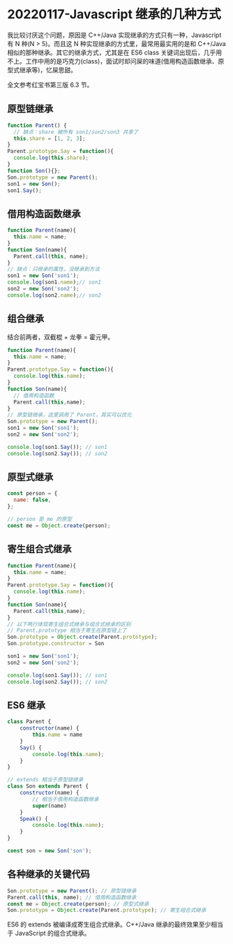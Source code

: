 # 20220117-Javascript 继承的几种方式

我比较讨厌这个问题，原因是 C++/Java 实现继承的方式只有一种，Javascript 有 N 种(N > 5)。而且这 N 种实现继承的方式里，最常用最实用的是和 C++/Java 相似的那种继承。其它的继承方式，尤其是在 ES6 class 关键词出现后，几乎用不上。工作中用的是巧克力(class)，面试时却问屎的味道(借用构造函数继承、原型式继承等)，忆屎思甜。

全文参考红宝书第三版 6.3 节。

## 原型链继承

```JavaScript
function Parent() {
  // 缺点：share 被所有 son1/son2/son3 共享了
  this.share = [1, 2, 3];
}
Parent.prototype.Say = function(){
  console.log(this.share);
}
function Son(){};
Son.prototype = new Parent();
son1 = new Son();
son1.Say();
```

## 借用构造函数继承

```JavaScript
function Parent(name){
  this.name = name;
}
function Son(name){
  Parent.call(this, name);
}
// 缺点：只继承的属性，没继承到方法
son1 = new Son('son1');
console.log(son1.name);// son1
son2 = new Son('son2');
console.log(son2.name);// son2
```

## 组合继承

结合前两者，双截棍 + 龙拳 = 霍元甲。

```JavaScript
function Parent(name){
  this.name = name;
}
Parent.prototype.Say = function(){
  console.log(this.name);
}
function Son(name){
  // 借用构造函数
  Parent.call(this,name);
}
// 原型链继承，这里调用了 Parent，其实可以优化
Son.prototype = new Parent();
son1 = new Son('son1');
son2 = new Son('son2');

console.log(son1.Say()); // son1
console.log(son2.Say()); // son2
```

## 原型式继承

```JavaScript
const person = {
  name: false,
};

// person 是 me 的原型
const me = Object.create(person);
```

## 寄生组合式继承

```JavaScript
function Parent(name){
  this.name = name;
}
Parent.prototype.Say = function(){
  console.log(this.name);
}
function Son(name){
  Parent.call(this,name);
}
// 以下两行体现寄生组合式继承与组合式继承的区别
// Parent.prototype 相当于寄生在原型链上了
Son.prototype = Object.create(Parent.prototype);
Son.prototype.constructor = Son

son1 = new Son('son1');
son2 = new Son('son2');

console.log(son1.Say()); // son1
console.log(son2.Say()); // son2
```

## ES6 继承

```JavaScript
class Parent {
    constructor(name) {
        this.name = name
    }
    Say() {
        console.log(this.name);
    }
}

// extends 相当于原型链继承
class Son extends Parent {
    constructor(name) {
        // 相当于借用构造函数继承
        super(name)
    }
    Speak() {
        console.log(this.name);
    }
}

const son = new Son('son');
```

## 各种继承的关键代码

```JavaScript
Son.prototype = new Parent(); // 原型链继承
Parent.call(this, name); // 借用构造函数继承
const me = Object.create(person); // 原型式继承
Son.prototype = Object.create(Parent.prototype); // 寄生组合式继承
```

ES6 的 extends 被编译成寄生组合式继承。C++/Java 继承的最终效果至少相当于 JavaScript 的组合式继承。





















